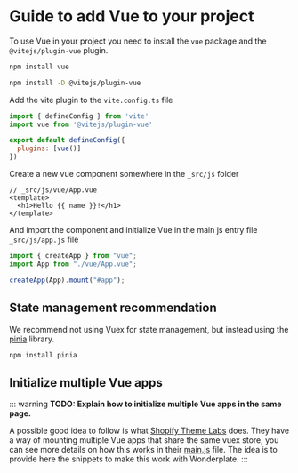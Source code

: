 # Guide to add Vue to your project

To use Vue in your project you need to install the `vue` package and the `@vitejs/plugin-vue` plugin.

```bash
npm install vue
```

```bash
npm install -D @vitejs/plugin-vue
```


Add the vite plugin to the `vite.config.ts` file

```js
import { defineConfig } from 'vite'
import vue from '@vitejs/plugin-vue'

export default defineConfig({
  plugins: [vue()]
})
``` 


Create a new vue component somewhere in the `_src/js` folder

```vue
// _src/js/vue/App.vue
<template>
  <h1>Hello {{ name }}!</h1>
</template>
```

And import the component and initialize Vue in the main js entry file `_src/js/app.js` file

```js
import { createApp } from "vue";
import App from "./vue/App.vue";

createApp(App).mount("#app");
```

## State management recommendation

We recommend not using Vuex for state management, but instead using the [pinia](https://pinia.esm.dev/) library.

```bash
npm install pinia
```


## Initialize multiple Vue apps

::: warning
**TODO: Explain how to initialize multiple Vue apps in the same page.**

A possible good idea to follow is what [Shopify Theme Labs](https://github.com/uicrooks/shopify-theme-lab) does.
They have a way of mounting multiple Vue apps that share the same vuex store, you can see more details on how this works in their [main.js](https://github.com/uicrooks/shopify-theme-lab/blob/main/src/main.js) file.
The idea is to provide here the snippets to make this work with Wonderplate.
:::
